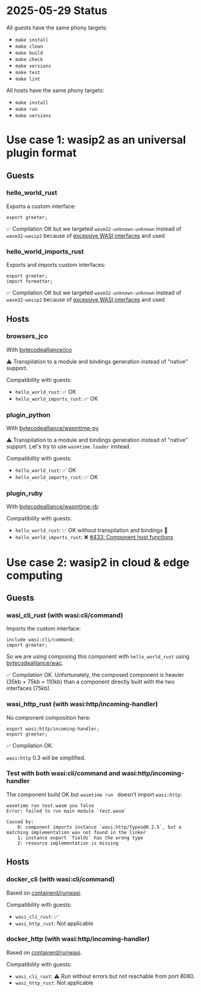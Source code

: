 # 2025-05-29 Status

All guests have the same phony targets:

- `make install`
- `make clean`
- `make build`
- `make check`
- `make versions`
- `make test`
- `make lint`

All hosts have the same phony targets:

- `make install`
- `make run`
- `make versions`

# Use case 1: wasip2 as an universal plugin format

## Guests

### hello_world_rust

Exports a custom interface:

```
export greeter;
```

✅ Compilation OK but we targeted `wasm32-unknown-unknown` instead of `wasm32-wasip2` because of [excessive WASI interfaces](https://github.com/rust-lang/rust/issues/133235) and used

### hello_world_imports_rust

Exports and imports custom interfaces:

```
export greeter;
import formatter;
```

✅ Compilation OK but we targeted `wasm32-unknown-unknown` instead of `wasm32-wasip2` because of [excessive WASI interfaces](https://github.com/rust-lang/rust/issues/133235) and used

## Hosts

### browsers_jco

With [bytecodealliance/jco](https://github.com/bytecodealliance/jco/)

⚠️ Transpilation to a module and bindings generation instead of "native" support.

Compatibility with guests:

- `hello_world_rust`: ✅ OK
- `hello_world_imports_rust`: ✅ OK

### plugin_python

With [bytecodealliance/wasmtime-py](https://github.com/bytecodealliance/wasmtime-py/)

⚠️ Transpilation to a module and bindings generation instead of "native" support. Let's try to use `wasmtime.loader` instead.

Compatibility with guests:

- `hello_world_rust`: ✅ OK
- `hello_world_imports_rust`: ✅ OK

### plugin_ruby

With [bytecodealliance/wasmtime-rb](https://github.com/bytecodealliance/wasmtime-rb/):

Compatibility with guests:

- `hello_world_rust`: ✅ OK without transpilation and bindings 🙂
- `hello_world_imports_rust`: ❌ [#433: Component host functions](https://github.com/bytecodealliance/wasmtime-rb/issues/433)

# Use case 2: wasip2 in cloud & edge computing

## Guests

### wasi_cli_rust (with wasi:cli/command)

Imports the custom interface:

```
include wasi:cli/command;
import greeter;
```

So we are using composing this component with `hello_world_rust` using [bytecodealliance/wac](https://github.com/bytecodealliance/wac).

✅ Compilation OK. Unfortunately, the composed component is heavier (35kb + 75kb = 110kb) than a component directly built with the two interfaces (75kb).

### wasi_http_rust (with wasi:http/incoming-handler)

No component composition here:

```
export wasi:http/incoming-handler;
export greeter;
```

✅ Compilation OK.

`wasi:http` 0.3 will be simplified.

### Test with both wasi:cli/command and wasi:http/incoming-handler

The component build OK but `wasmtime run ` doesn't import `wasi:http`:

```
wasmtime run test.wasm you false
Error: failed to run main module `test.wasm`

Caused by:
    0: component imports instance `wasi:http/types@0.2.5`, but a matching implementation was not found in the linker
    1: instance export `fields` has the wrong type
    2: resource implementation is missing
```

## Hosts

### docker_cli (with wasi:cli/command)

Based on [containerd/runwasi](https://github.com/containerd/runwasi).

Compatibility with guests:

- `wasi_cli_rust`: ✅
- `wasi_http_rust`: Not applicable

### docker_http (with wasi:http/incoming-handler)

Based on [containerd/runwasi](https://github.com/containerd/runwasi).

Compatibility with guests:

- `wasi_cli_rust`: ⚠️ Run without errors but not reachable from port 8080.
- `wasi_http_rust`: Not applicable
